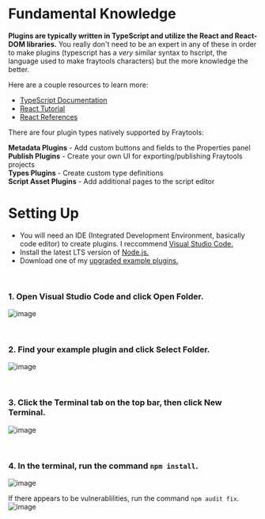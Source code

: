 # Fundamental Knowledge

**Plugins are typically written in TypeScript and utilize the React and React-DOM libraries.** You really don't need to be an expert in any of these in order to make plugins (typescript has a *very* similar syntax to hscript, the language used to make fraytools characters) but the more knowledge the better.

Here are a couple resources to learn more:
- [TypeScript Documentation](https://www.typescriptlang.org/docs/)
- [React Tutorial](https://react.dev/learn)
- [React References](https://react.dev/reference/react#)

There are four plugin types natively supported by Fraytools:

**Metadata Plugins** - Add custom buttons and fields to the Properties panel <br/>
**Publish Plugins** - Create your own UI for exporting/publishing Fraytools projects <br/>
**Types Plugins** - Create custom type definitions <br/>
**Script Asset Plugins** - Add additional pages to the script editor <br/>

# Setting Up

- You will need an IDE (Integrated Development Environment, basically code editor) to create plugins. I reccommend [Visual Studio Code.](https://code.visualstudio.com/)
- Install the latest LTS version of [Node.js.](https://nodejs.org/en/)
- Download one of my [upgraded example plugins.](https://github.com/awesoee/ts-types-plugin-example/tree/main)

<br/>

### 1. Open Visual Studio Code and click Open Folder.

  ![image](https://github.com/user-attachments/assets/06d5a406-71b9-4585-8ac2-1152dc9c4666)

<br/>

### 2. Find your example plugin and click Select Folder.
![image](https://github.com/user-attachments/assets/0ef470f2-e41b-4174-9bd2-2f45122bcf5b)

<br/>

### 3. Click the Terminal tab on the top bar, then click New Terminal.
![image](https://github.com/user-attachments/assets/99754640-b636-48c4-b735-af0bf5e9a7d9)

<br/>

### 4. In the terminal, run the command `npm install`.
![image](https://github.com/user-attachments/assets/931b0788-6b48-451d-822c-33e27e467418)

If there appears to be vulnerablilities, run the command `npm audit fix`.
![image](https://github.com/user-attachments/assets/49a6c1a3-424f-41a9-a7fe-81f5eb95906a)




